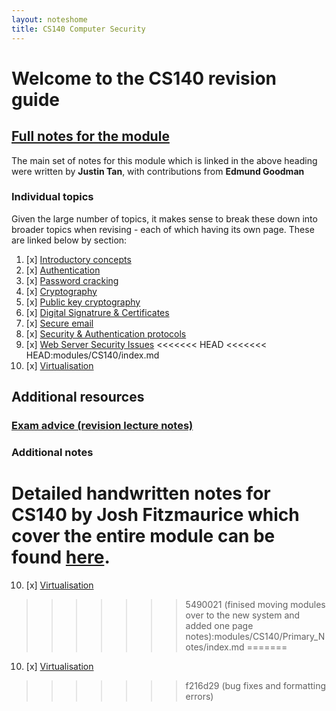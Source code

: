 ```yaml
---
layout: noteshome
title: CS140 Computer Security
---
```


# Welcome to the CS140 revision guide

## [Full notes for the module](onePage)

The main set of notes for this module which is linked in the above heading were written by **Justin Tan**, with contributions from **Edmund Goodman**

### Individual topics

Given the large number of topics, it makes sense to break these down into broader topics when revising - each of which having its own page. These are linked below by section:

1. [x] [Introductory concepts](part1)
2. [x] [Authentication](part2)
3. [x] [Password cracking](part3)
4. [x] [Cryptography](part4)
5. [x] [Public key cryptography](part5)
6. [x] [Digital Signatrure & Certificates](part6)
7. [x] [Secure email](secure-email)
8. [x] [Security & Authentication protocols](part7)
9. [x] [Web Server Security Issues](part8)
<<<<<<< HEAD
<<<<<<< HEAD:modules/CS140/index.md
10. [x] [Virtualisation](part9)



## Additional resources

### [Exam advice (revision lecture notes)](lecturenotes)

### Additional notes

Detailed handwritten notes for CS140 by **Josh Fitzmaurice** which cover the entire module can be found [here](./cs140-full.pdf).
=======
10. [x] [Virtualisation](part9)
>>>>>>> 5490021 (finised moving modules over to the new system and added one page notes):modules/CS140/Primary_Notes/index.md
=======
10. [x] [Virtualisation](part9)
>>>>>>> f216d29 (bug fixes and formatting errors)
